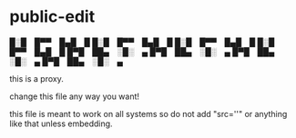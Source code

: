 # public-edit



█░█ █▀▀ █▄█ █
█░█ █▀▀ █▄█ █
█░█ █▀▀ █▄█ █
                █░█ █▀▀ █▄█ █
                █▀█ ██▄ ░█░ ▄
█▀█ ██▄ ░█░ ▄
█▀█ ██▄ ░█░ ▄
█▀█ ██▄ ░█░ ▄
 
this is a proxy.

change this file any way you want!

this file is meant to work on all systems so do not add "src=''" or anything like that unless embedding.
